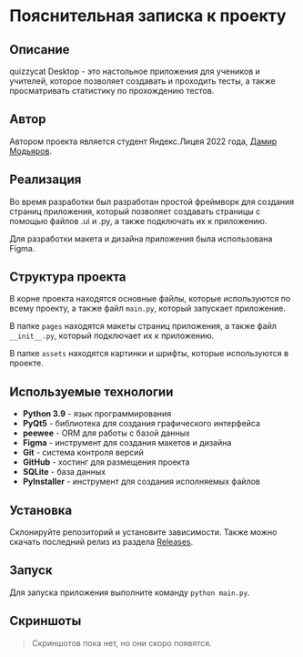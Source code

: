 # Пояснительная записка к проекту

## Описание

quizzycat Desktop - это настольное приложения для учеников и учителей,
которое позволяет создавать и проходить тесты, а также просматривать
статистику по прохождению тестов.

## Автор

Автором проекта является студент Яндекс.Лицея 2022 года, 
[Дамир Модьяров](https://otomir23.me).

## Реализация

Во время разработки был разработан простой фреймворк для создания
страниц приложения, который позволяет создавать страницы с помощью
файлов .ui и .py, а также подключать их к приложению.

Для разработки макета и дизайна приложения была использована Figma.

## Структура проекта

В корне проекта находятся основные файлы, которые используются по всему
проекту, а также файл `main.py`, который запускает приложение.

В папке `pages` находятся макеты страниц приложения, а также файл
`__init__.py`, который подключает их к приложению.

В папке `assets` находятся картинки и шрифты, которые используются в
проекте.

## Используемые технологии

- **Python 3.9** - язык программирования
- **PyQt5** - библиотека для создания графического интерфейса
- **peewee** - ORM для работы с базой данных
- **Figma** - инструмент для создания макетов и дизайна
- **Git** - система контроля версий
- **GitHub** - хостинг для размещения проекта
- **SQLite** - база данных
- **PyInstaller** - инструмент для создания исполняемых файлов

## Установка

Склонируйте репозиторий и установите зависимости.
Также можно скачать последний релиз из раздела 
[Releases](https://github.com/otomir23/quizzycat-desktop/releases).

## Запуск

Для запуска приложения выполните команду `python main.py`.

## Скриншоты

> Скриншотов пока нет, но они скоро появятся.

